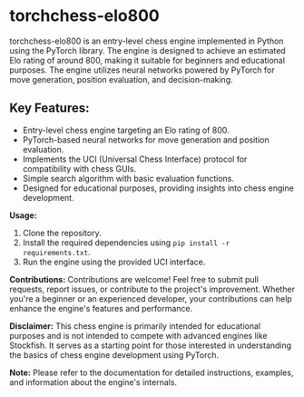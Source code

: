 # torchchess-elo800
torchchess-elo800 is an entry-level chess engine implemented in Python using the PyTorch library. The engine is designed to achieve an estimated Elo rating of around 800, making it suitable for beginners and educational purposes. The engine utilizes neural networks powered by PyTorch for move generation, position evaluation, and decision-making.

## Key Features:
- Entry-level chess engine targeting an Elo rating of 800.
- PyTorch-based neural networks for move generation and position evaluation.
- Implements the UCI (Universal Chess Interface) protocol for compatibility with chess GUIs.
- Simple search algorithm with basic evaluation functions.
- Designed for educational purposes, providing insights into chess engine development.

**Usage:**
1. Clone the repository.
2. Install the required dependencies using `pip install -r requirements.txt`.
3. Run the engine using the provided UCI interface.

**Contributions:**
Contributions are welcome! Feel free to submit pull requests, report issues, or contribute to the project's improvement. Whether you're a beginner or an experienced developer, your contributions can help enhance the engine's features and performance.

**Disclaimer:**
This chess engine is primarily intended for educational purposes and is not intended to compete with advanced engines like Stockfish. It serves as a starting point for those interested in understanding the basics of chess engine development using PyTorch.

**Note:**
Please refer to the documentation for detailed instructions, examples, and information about the engine's internals.
